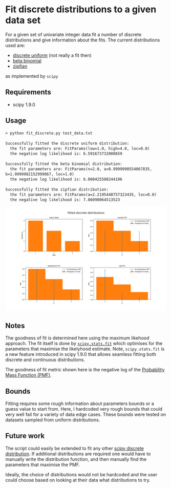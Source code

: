 # Fit discrete distributions to a given data set

For a given set of univariate integer data fit a number of discrete distributions and give information about the fits. 
The current distributions used are:
  * [discrete uniform](https://docs.scipy.org/doc/scipy/reference/generated/scipy.stats.randint.html#scipy.stats.randint) (not really a fit then)
  * [beta binomial](https://docs.scipy.org/doc/scipy/reference/generated/scipy.stats.betabinom.html#scipy.stats.betabinom)
  * [zipfian](https://docs.scipy.org/doc/scipy/reference/generated/scipy.stats.zipfian.html#scipy.stats.zipfian)

as implemented by `scipy`


## Requirements
* scipy 1.9.0

## Usage
    > python fit_discrete.py test_data.txt
    
    Successfully fitted the discrete uniform distribution:
      the fit parameters are: FitParams(low=1.0, high=4.0, loc=0.0)
      the negative log likelihood is: 6.591673732008659 

    Successfully fitted the beta binomial distribution:
      the fit parameters are: FitParams(n=2.0, a=0.9999990554067835, b=1.9999982152999867, loc=1.0)
      the negative log likelihood is: 6.068425588244196 

    Successfully fitted the zipfian distribution:
      the fit parameters are: FitParams(a=2.2195448757323435, loc=0.0)
      the negative log likelihood is: 7.86098064513523 
    
![image](fits.png)

## Notes
The goodness of fit is determined here using the maximum likehood approach. The fit itself is done by [`scipy.stats.fit`](https://docs.scipy.org/doc/scipy/reference/generated/scipy.stats.fit.html#scipy.stats.fit) which optimises for the parameters that maximise the likelyhood estimate. Note, `scipy.stats.fit` is a new feature introduced in scipy 1.9.0 that allows seamless fitting both discrete and continuous distributions.

The goodness of fit metric shown here is the negative log of the [Probability Mass Function (PMF)](https://docs.scipy.org/doc/scipy/tutorial/stats/discrete.html?highlight=fit#probability-mass-function-pmf).

## Bounds
Fitting requires some rough information about parameters bounds or a guess value to start from. Here, I hardcoded very rough bounds that could very well fail for a variety of data edge cases. These bounds were tested on datasets sampled from uniform distributions. 

## Future work
The script could easily be extended to fit any other [scipy discrete distribution](https://docs.scipy.org/doc/scipy/tutorial/stats/discrete.html?highlight=maximum%20likelihood#discrete-distributions-in-scipy-stats). If additional distributions are required one would have to manually write the distribution function, and then manually find the parameters that maximise the PMF. 

Ideally, the choice of distributions would not be hardcoded and the user could choose based on looking at their data what distributions to try. 
